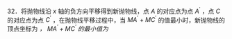 32．将抛物线沿 $x$ 轴的负方向平移得到新抛物线，点 $A$ 的对应点为点 $A ^ { \prime }$ ，点 $C$ 的对应点为点 $C ^ { \prime }$ ，在抛物线平移过程中，当 $M A ^ { \prime } { + } M C ^ { \prime }$ 的值最小时，新抛物线的顶点坐标为 _， $M A ^ { \prime } + M C ^ { \prime }$ 的最小值为_
